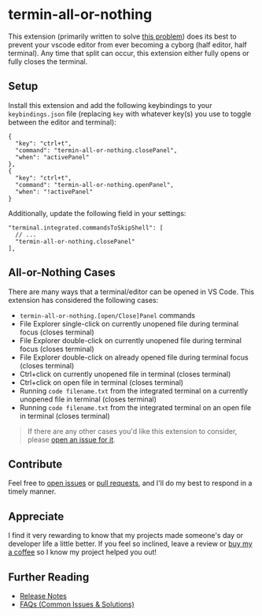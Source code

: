 # termin-all-or-nothing

This extension (primarily written to solve [this problem](https://github.com/microsoft/vscode/issues/131319))
does its best to prevent your vscode editor from ever becoming a cyborg
(half editor, half terminal). Any time that split can occur, this extension
either fully opens or fully closes the terminal.

## Setup

Install this extension and add the following keybindings to your
`keybindings.json` file (replacing `key` with whatever key(s) you use to
toggle between the editor and terminal):

```jsonc
{
  "key": "ctrl+t",
  "command": "termin-all-or-nothing.closePanel",
  "when": "activePanel"
},
{
  "key": "ctrl+t",
  "command": "termin-all-or-nothing.openPanel",
  "when": "!activePanel"
}
```

Additionally, update the following field in your settings:

```jsonc
"terminal.integrated.commandsToSkipShell": [
  // ...
  "termin-all-or-nothing.closePanel"
],
```

## All-or-Nothing Cases

There are many ways that a terminal/editor can be opened in VS Code. This
extension has considered the following cases:

 - `termin-all-or-nothing.[open/Close]Panel` commands
 - File Explorer single-click on currently unopened file during terminal
   focus (closes terminal)
 - File Explorer double-click on currently unopened file during terminal
   focus (closes terminal)
 - File Explorer double-click on already opened file during terminal
   focus (closes terminal)
 - Ctrl+click on currently unopened file in terminal (closes terminal)
 - Ctrl+click on open file in terminal (closes terminal)
 - Running `code filename.txt` from the integrated terminal on a currently unopened file in terminal (closes terminal)
 - Running `code filename.txt` from the integrated terminal on an open file in terminal (closes terminal)

> If there are any other cases you'd like this extension to consider, please
[open an issue for it](https://github.com/leep-frog/termin-all-or-nothing/issues).

## Contribute

Feel free to
[open issues](https://github.com/leep-frog/termin-all-or-nothing/issues) or
[pull requests](https://github.com/leep-frog/termin-all-or-nothing/pulls),
and I'll do my best to respond in a timely manner.

## Appreciate

I find it very rewarding to know that my projects made someone's day or
developer life a little better. If you feel so inclined, leave a review
or [buy my a coffee](https://paypal.me/sleepfrog) so I know my project helped
you out!

## Further Reading

- [Release Notes](https://github.com/leep-frog/termin-all-or-nothing/blob/main/docs/ReleaseNotes.md)
- [FAQs (Common Issues & Solutions)](https://github.com/leep-frog/termin-all-or-nothing/blob/main/docs/FAQ.md)
